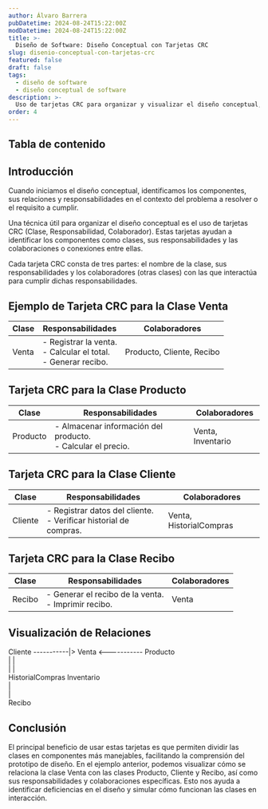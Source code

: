 ```yaml
---
author: Álvaro Barrera
pubDatetime: 2024-08-24T15:22:00Z
modDatetime: 2024-08-24T15:22:00Z
title: >-
  Diseño de Software: Diseño Conceptual con Tarjetas CRC
slug: disenio-conceptual-con-tarjetas-crc
featured: false
draft: false
tags:
  - diseño de software
  - diseño conceptual de software
description: >-
  Uso de tarjetas CRC para organizar y visualizar el diseño conceptual, ejemplos y beneficios
order: 4
---
```


## Tabla de contenido

<!-- toc -->

## Introducción

Cuando iniciamos el diseño conceptual, identificamos los componentes, sus relaciones y responsabilidades en el contexto del problema a resolver o el requisito a cumplir.

Una técnica útil para organizar el diseño conceptual es el uso de tarjetas CRC (Clase, Responsabilidad, Colaborador). Estas tarjetas ayudan a identificar los componentes como clases, sus responsabilidades y las colaboraciones o conexiones entre ellas.

Cada tarjeta CRC consta de tres partes: el nombre de la clase, sus responsabilidades y los colaboradores (otras clases) con las que interactúa para cumplir dichas responsabilidades.

## Ejemplo de Tarjeta CRC para la Clase Venta

<div class="scroll">
  <table>
    <thead>
      <tr>
        <th>Clase</th>
        <th>Responsabilidades</th>
        <th>Colaboradores</th>
      </tr>
    </thead>
    <tbody>
      <tr>
        <td>Venta</td>
        <td>
          - Registrar la venta.<br />- Calcular el total.<br />- Generar recibo.
        </td>
        <td>Producto, Cliente, Recibo</td>
      </tr>
    </tbody>
  </table>
</div>

## Tarjeta CRC para la Clase Producto

<div class="scroll">
  <table>
    <thead>
      <tr>
        <th>Clase</th>
        <th>Responsabilidades</th>
        <th>Colaboradores</th>
      </tr>
    </thead>
    <tbody>
      <tr>
        <td>Producto</td>
        <td>
          - Almacenar información del producto.<br />- Calcular el precio.
        </td>
        <td>Venta, Inventario</td>
      </tr>
    </tbody>
  </table>
</div>

## Tarjeta CRC para la Clase Cliente

<div class="scroll">
  <table>
    <thead>
      <tr>
        <th>Clase</th>
        <th>Responsabilidades</th>
        <th>Colaboradores</th>
      </tr>
    </thead>
    <tbody>
      <tr>
        <td>Cliente</td>
        <td>
          - Registrar datos del cliente.<br />- Verificar historial de compras.
        </td>
        <td>Venta, HistorialCompras</td>
      </tr>
    </tbody>
  </table>
</div>

## Tarjeta CRC para la Clase Recibo

<div class="scroll">
  <table>
    <thead>
      <tr>
        <th>Clase</th>
        <th>Responsabilidades</th>
        <th>Colaboradores</th>
      </tr>
    </thead>
    <tbody>
      <tr>
        <td>Recibo</td>
        <td>- Generar el recibo de la venta.<br />- Imprimir recibo.</td>
        <td>Venta</td>
      </tr>
    </tbody>
  </table>
</div>

## Visualización de Relaciones

<div class="scroll">
  <div class="diagram">
    <div class="line">Cliente -----------|> Venta <----------- Producto</div>
    <div class="line">| |</div>
    <div class="line">| |</div>
    <div class="line">HistorialCompras Inventario</div>
    <div class="line">|</div>
    <div class="line">|</div>
    <div class="line">Recibo</div>
  </div>
</div>

## Conclusión

El principal beneficio de usar estas tarjetas es que permiten dividir las clases
en componentes más manejables, facilitando la comprensión del prototipo de
diseño. En el ejemplo anterior, podemos visualizar cómo se relaciona la clase
Venta con las clases Producto, Cliente y Recibo, así como sus responsabilidades
y colaboraciones específicas. Esto nos ayuda a identificar deficiencias en el
diseño y simular cómo funcionan las clases en interacción.
